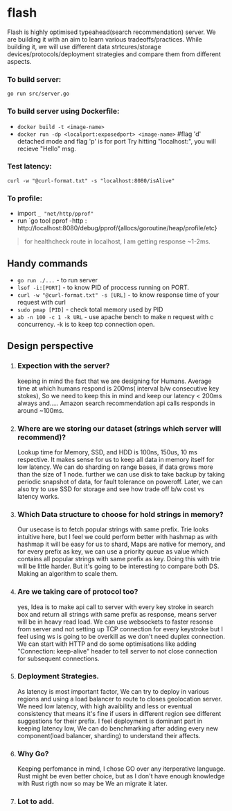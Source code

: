 # flash
Flash is highly optimised typeahead(search recommendation) server. We are building it with an aim to learn various tradeoffs/practices.
While building it, we will use different data strtcures/storage devices/protocols/deployment strategies and compare them from different aspects.

### To build server:
 `go run src/server.go`

### To build server using Dockerfile:
 - `docker build -t <image-name>`
 - `docker run -dp <localport:exposedport> <image-name>` #flag 'd' detached mode and flag 'p' is for port
  Try hitting "localhost:<localport>\", you will recieve "Hello" msg.
### Test latency:
`curl -w "@curl-format.txt" -s "localhost:8080/isAlive"`

 ### To profile:
 - import `_ "net/http/pprof"`
 - run `go tool pprof -http : http://localhost:8080/debug/pprof/{allocs/goroutine/heap/profile/etc}
> for healthcheck route in localhost, I am getting response ~1-2ms.

## Handy commands
- `go run ./...` - to run server
- `lsof -i:[PORT]` - to know PID of proccess running on PORT.
- `curl -w "@curl-format.txt" -s [URL]` - to know response time of your request with curl
- `sudo pmap [PID]` - check total memory used by PID
- `ab -n 100 -c 1 -k URL` - use apache bench to make n request with c concurrency. -k is to keep tcp connection open. 

## Design perspective
1. ### Expection with the server?
   keeping in mind the fact that we are designing for Humans. Average time at which humans respond is 200ms( interval b/w consecutive key stokes), So we need to keep this in mind and keep our latency < 200ms always and..... Amazon search recommendation api calls responds in around ~100ms.
      
2. ### Where are we storing our dataset (strings which server will recommend)?

    Lookup time for Memory, SSD, and HDD is 100ns, 150us, 10 ms respective.
    It makes sense for us to keep all data in memory itself for low latency. We can do sharding on range bases, if data grows more than the size of 1 node. further we can use disk to take backup by taking periodic snapshot of data, for fault tolerance on poweroff. Later, we can also try to use SSD for storage and see how trade off b/w cost vs latency works.


2. ### Which Data structure to choose for hold strings in memory?

    Our usecase is to fetch popular strings with same prefix. Trie looks intuitive here, but I feel we could perform better with hashmap as with hashmap it will be easy for us to shard, Maps are native for memory, and for every prefix as key, we can use a priority queue as value which contains all popular strings with same prefix as key. Doing this with trie will be little harder. But it's going to be interesting to compare both DS. Making an algorithm to scale them.   


3. ### Are we taking care of protocol too?
    yes, Idea is to make api call to server with every key stroke in search box and return all strings with same prefix as response, means server will be in heavy read load. 
    We can use websockets to faster resonse from server and not setting up TCP connection for every keystroke but I feel using ws is going to be overkill as we don't need duplex connection. We can start with HTTP and do some optimisations like adding "Connection: keep-alive" header to tell server to not close connection for subsequent connections.

4. ### Deployment Strategies.
    As latency is most important factor, We can try to deploy in various regions and using a load balancer to route to closes geolocation server. We need low latency, with high avaibility and less or eventual consistency that means it's fine if users in different region see different suggestions for their prefix. I feel deployment is dominant part in keeping latency low, We can do benchmarking after adding every new component(load balancer, sharding) to understand their affects.
    
5. ### Why Go?
   Keeping perfomance in mind, I chose GO over any iterperative language. Rust might be even better choice, but as I don't have enough knowledge with Rust rigth now so may be We an migrate it later.

6. ### Lot to add.

